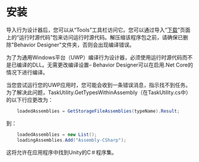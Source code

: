 # 安装
导入行为设计器后，您可以从“Tools”工具栏访问它。您可以通过导入“[下载](https://opsive.com/downloads/?pid=803)”页面上的“运行时源代码”包来访问运行时源代码。解压缩该程序包之前，请确保已删除"Behavior Designer"文件夹，否则会出现编译错误。

为了为通用Windows平台（UWP）编译行为设计器，必须使用运行时源代码而不是已编译的DLL。无需更改编译设置– Behavior Designer可以在启用.Net Core的情况下进行编译。

当您尝试运行您的UWP应用时，您可能会收到一条错误消息，指示找不到任务。为了解决此问题，TaskUtility.GetTypesWithinAssembly（在TaskUtility.cs中）的以下行应更改为：

```csharp
    loadedAssemblies = GetStorageFileAssemblies(typeName).Result;
```

到：
```csharp
    loadedAssemblies = new List(); 
    loadingAssemblies.Add("Assembly-CSharp");
```
这将允许在应用程序中找到Unity的C＃程序集。

<!--stackedit_data:
eyJoaXN0b3J5IjpbLTMzNjg0NDY0MSwtNzA1MDUwNjAyLDExMT
M2NzIwMV19
-->